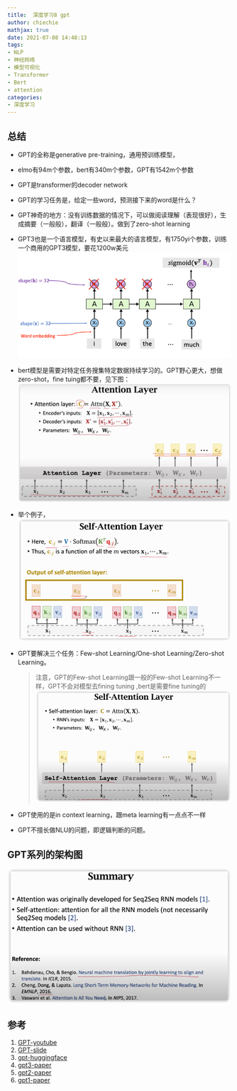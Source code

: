 ```yaml
---
title:  深度学习8 gpt
author: chiechie
mathjax: true
date: 2021-07-08 14:48:13
tags: 
- NLP
- 神经网络
- 模型可视化
- Transformer
- Bert
- attention
categories:
- 深度学习
---
```



## 总结

- GPT的全称是generative pre-training，通用预训练模型，
- elmo有94m个参数，bert有340m个参数，GPT有1542m个参数
- GPT是transformer的decoder network
- GPT的学习任务是，给定一些word，预测接下来的word是什么？
- GPT神奇的地方：没有训练数据的情况下，可以做阅读理解（表现很好），生成摘要（一般般），翻译（一般般）。做到了zero-shot learning
- GPT3也是一个语言模型，有史以来最大的语言模型，有1750yi个参数，训练一个商用的GPT3模型，要花1200w美元
![img.png](img.png)
- bert模型是需要对特定任务搜集特定数据持续学习的。GPT野心更大，想做zero-shot，fine tuing都不要，见下图：
  ![img_1.png](img_1.png)
- 举个例子，
![img_2.png](img_2.png)
- GPT要解决三个任务：Few-shot Learning/One-shot Learning/Zero-shot Learning。
    
    > 注意，GPT的Few-shot Learning跟一般的Few-shot Learning不一样，GPT不会对模型去fining tuning ,bert是需要fine tuning的
![img_3.png](img_3.png)
- GPT使用的是in context learning，跟meta learning有一点点不一样
- GPT不擅长做NLU的问题，即逻辑判断的问题。

## GPT系列的架构图

![img_4.png](img_4.png)

## 参考
1. [GPT-youtube](https://www.youtube.com/watch?v=DOG1L9lvsDY)
2. [GPT-slide](http://speech.ee.ntu.edu.tw/~tlkagk/courses/DLHLP20/GPT3%20(v6).pdf)
3. [gpt-huggingface](https://huggingface.co/openai-gpt)
4. [gpt3-paper](https://arxiv.org/pdf/2005.14165.pdf)
5. [gpt2-paper](https://d4mucfpksywv.cloudfront.net/better-language-models/language-models.pdf)
6. [gpt1-paper](https://www.cs.ubc.ca/~amuham01/LING530/papers/radford2018improving.pdf)
